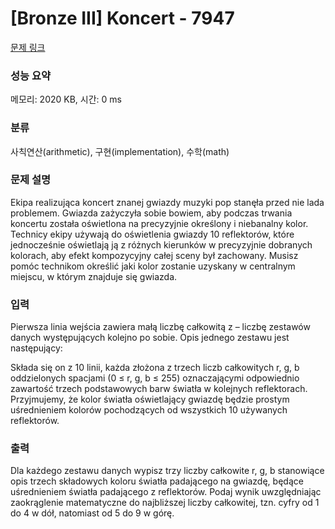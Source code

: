 # [Bronze III] Koncert - 7947 

[문제 링크](https://www.acmicpc.net/problem/7947) 

### 성능 요약

메모리: 2020 KB, 시간: 0 ms

### 분류

사칙연산(arithmetic), 구현(implementation), 수학(math)

### 문제 설명

<p>Ekipa realizująca koncert znanej gwiazdy muzyki pop stanęła przed nie lada problemem. Gwiazda zażyczyła sobie bowiem, aby podczas trwania koncertu została oświetlona na precyzyjnie określony i niebanalny kolor. Technicy ekipy używają do oświetlenia gwiazdy 10 reflektorów, które jednocześnie oświetlają ją z różnych kierunków w precyzyjnie dobranych kolorach, aby efekt kompozycyjny całej sceny był zachowany. Musisz pomóc technikom określić jaki kolor zostanie uzyskany w centralnym miejscu, w którym znajduje się gwiazda.</p>

### 입력 

 <p>Pierwsza linia wejścia zawiera małą liczbę całkowitą z – liczbę zestawów danych występujących kolejno po sobie. Opis jednego zestawu jest następujący:</p>

<p>Składa się on z 10 linii, każda złożona z trzech liczb całkowitych r, g, b oddzielonych spacjami (0 ≤ r, g, b ≤ 255) oznaczającymi odpowiednio zawartość trzech podstawowych barw światła w kolejnych reflektorach. Przyjmujemy, że kolor światła oświetlający gwiazdę będzie prostym uśrednieniem kolorów pochodzących od wszystkich 10 używanych reflektorów.</p>

### 출력 

 <p>Dla każdego zestawu danych wypisz trzy liczby całkowite r, g, b stanowiące opis trzech składowych koloru światła padającego na gwiazdę, będące uśrednieniem światła padającego z reflektorów. Podaj wynik uwzględniając zaokrąglenie matematyczne do najbliższej liczby całkowitej, tzn. cyfry od 1 do 4 w dół, natomiast od 5 do 9 w górę.</p>

